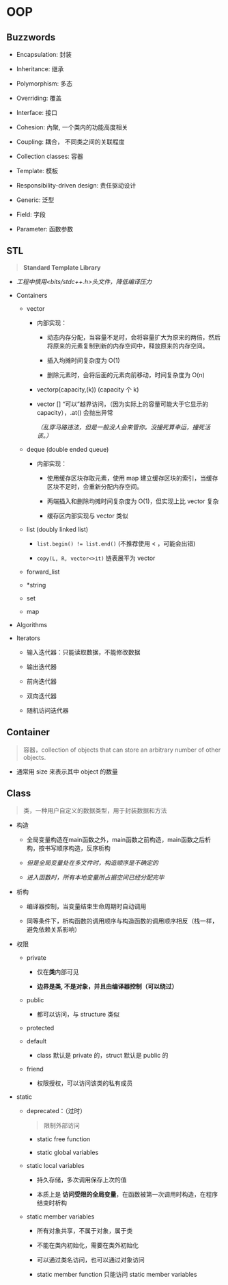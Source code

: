 # OOP

## Buzzwords

- Encapsulation: 封装

- Inheritance: 继承

- Polymorphism: 多态

- Overriding: 覆盖

- Interface: 接口

- Cohesion: 內聚, 一个类内的功能高度相关

- Coupling: 耦合， 不同类之间的关联程度

- Collection classes: 容器

- Template: 模板

- Responsibility-driven design: 责任驱动设计

- Generic: 泛型

- Field: 字段

- Parameter: 函数参数

## STL

> **Standard Template Library**

- *工程中慎用<bits/stdc++.h>头文件，降低编译压力*

- Containers

    - vector
        
        - 内部实现：
            
            - 动态内存分配，当容量不足时，会将容量扩大为原来的两倍，然后将原来的元素复制到新的内存空间中，释放原来的内存空间。
            
            - 插入均摊时间复杂度为 O(1)
            
            - 删除元素时，会将后面的元素向前移动，时间复杂度为 O(n) 
      
        - vector<int>p(capacity,(k)) (capacity 个 k) 
        
        - vector [] “可以”越界访问，（因为实际上的容量可能大于它显示的capacity），.at() 会抛出异常

            *（乱穿马路违法，但是一般没人会来管你。没撞死算幸运，撞死活该。）*  
    
    - deque (double ended queue) 
    
        - 内部实现： 
    
            - 使用缓存区块存取元素，使用 map 建立缓存区块的索引，当缓存区块不足时，会重新分配内存空间。
            
            - 两端插入和删除均摊时间复杂度为 O(1)，但实现上比 vector 复杂
            
            - 缓存区内部实现与 vector 类似 

    - list  (doubly linked list)
    
        - `list.begin() != list.end()` (不推荐使用 < ，可能会出错)
        
        - `copy(L, R, vector<>it)` 链表展平为 vector 
    
    - forward_list
  
    - *string  
  
    - set
    
    - map    

- Algorithms

- Iterators

    - 输入迭代器：只能读取数据，不能修改数据
    
    - 输出迭代器 
    
    - 前向迭代器
    
    - 双向迭代器
    
    - 随机访问迭代器   

## Container

> 容器，collection of objects that can store an arbitrary number of other objects.

- 通常用 size 来表示其中 object 的数量 

## Class

> 类，一种用户自定义的数据类型，用于封装数据和方法

- 构造

    - 全局变量构造在main函数之外，main函数之前构造，main函数之后析构，按书写顺序构造，反序析构
    
    - *但是全局变量处在多文件时，构造顺序是不确定的*                                            

    - *进入函数时，所有本地变量所占据空间已经分配完毕*  

- 析构
  
    - 编译器控制，当变量结束生命周期时自动调用
    
    - 同等条件下，析构函数的调用顺序与构造函数的调用顺序相反（栈一样，避免依赖关系影响） 

- 权限

    - private

        - 仅在**类**内部可见
        
        - **边界是类, 不是对象，并且由编译器控制（可以绕过）**  

    - public

        - 都可以访问，与 structure 类似 

    - protected
 
    - default

        - class 默认是 private 的，struct 默认是 public 的 

    - friend
    
        - 权限授权，可以访问该类的私有成员

- static

    - deprecated：（过时）

        > 限制外部访问
    
        - static free function
        
        - static global variables
        
    - static local variables
    
        - 持久存储，多次调用保存上次的值    
        
        - 本质上是 **访问受限的全局变量**，在函数被第一次调用时构造，在程序结束时析构 
    
    - static member variables
    
        - 所有对象共享，不属于对象，属于类
        
        - 不能在类内初始化，需要在类外初始化
        
        - 可以通过类名访问，也可以通过对象访问
        
        - static member function 只能访问 static member variables  